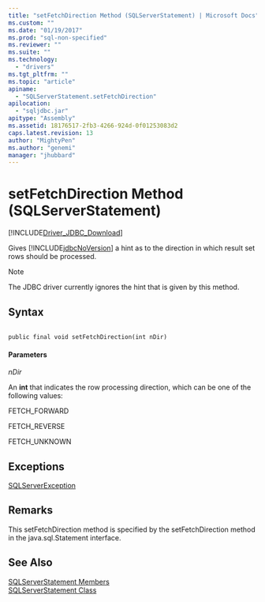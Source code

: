 ```yaml
---
title: "setFetchDirection Method (SQLServerStatement) | Microsoft Docs"
ms.custom: ""
ms.date: "01/19/2017"
ms.prod: "sql-non-specified"
ms.reviewer: ""
ms.suite: ""
ms.technology: 
  - "drivers"
ms.tgt_pltfrm: ""
ms.topic: "article"
apiname: 
  - "SQLServerStatement.setFetchDirection"
apilocation: 
  - "sqljdbc.jar"
apitype: "Assembly"
ms.assetid: 18176517-2fb3-4266-924d-0f01253083d2
caps.latest.revision: 13
author: "MightyPen"
ms.author: "genemi"
manager: "jhubbard"
---
```

# setFetchDirection Method (SQLServerStatement)
[!INCLUDE[Driver_JDBC_Download](../../../includes/driver_jdbc_download.md)]

  Gives [!INCLUDE[jdbcNoVersion](../../../includes/jdbcnoversion_md.md)] a hint as to the direction in which result set rows should be processed.  
  
> [!NOTE]  
>  The JDBC driver currently ignores the hint that is given by this method.  
  
## Syntax  
  
```  
  
public final void setFetchDirection(int nDir)  
```  
  
#### Parameters  
 *nDir*  
  
 An **int** that indicates the row processing direction, which can be one of the following values:  
  
 FETCH_FORWARD  
  
 FETCH_REVERSE  
  
 FETCH_UNKNOWN  
  
## Exceptions  
 [SQLServerException](../../../connect/jdbc/reference/sqlserverexception-class.md)  
  
## Remarks  
 This setFetchDirection method is specified by the setFetchDirection method in the java.sql.Statement interface.  
  
## See Also  
 [SQLServerStatement Members](../../../connect/jdbc/reference/sqlserverstatement-members.md)   
 [SQLServerStatement Class](../../../connect/jdbc/reference/sqlserverstatement-class.md)  
  
  